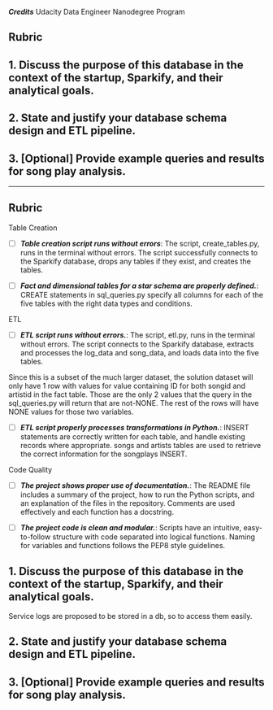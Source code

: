  ***Credits***
Udacity Data Engineer Nanodegree Program

## Rubric
## 1. Discuss the purpose of this database in the context of the startup, Sparkify, and their analytical goals.
## 2. State and justify your database schema design and ETL pipeline.
## 3. [Optional] Provide example queries and results for song play analysis.

--------

## Rubric

Table Creation

- [ ] ***Table creation script runs without errors***: The script, create_tables.py, runs in the terminal without errors. The script successfully connects to the Sparkify database, drops any tables if they exist, and creates the tables.

- [ ] ***Fact and dimensional tables for a star schema are properly defined.***: CREATE statements in sql_queries.py specify all columns for each of the five tables with the right data types and conditions.

ETL

- [ ] ***ETL script runs without errors.***: The script, etl.py, runs in the terminal without errors. The script connects to the Sparkify database, extracts and processes the log_data and song_data, and loads data into the five tables.

Since this is a subset of the much larger dataset, the solution dataset will only have 1 row with values for value containing ID for both songid and artistid in the fact table. Those are the only 2 values that the query in the sql_queries.py will return that are not-NONE. The rest of the rows will have NONE values for those two variables.

- [ ] ***ETL script properly processes transformations in Python.***: INSERT statements are correctly written for each table, and handle existing records where appropriate. songs and artists tables are used to retrieve the correct information for the songplays INSERT. 

Code Quality

- [ ] ***The project shows proper use of documentation.***: The README file includes a summary of the project, how to run the Python scripts, and an explanation of the files in the repository. Comments are used effectively and each function has a docstring.

- [ ] ***The project code is clean and modular.***: Scripts have an intuitive, easy-to-follow structure with code separated into logical functions. Naming for variables and functions follows the PEP8 style guidelines.

## 1. Discuss the purpose of this database in the context of the startup, Sparkify, and their analytical goals.

Service logs are proposed to be stored in a db, so to access them easily.

## 2. State and justify your database schema design and ETL pipeline.


## 3. [Optional] Provide example queries and results for song play analysis.


